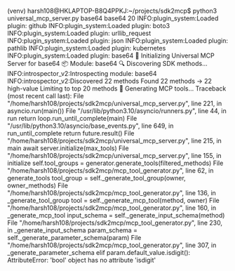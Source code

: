 (venv) harsh108@HKLAPTOP-B8Q4PPKJ:~/projects/sdk2mcp$ python3 universal_mcp_server.py base64 base64 20
INFO:plugin_system:Loaded plugin: github
INFO:plugin_system:Loaded plugin: boto3
INFO:plugin_system:Loaded plugin: urllib_request
INFO:plugin_system:Loaded plugin: json
INFO:plugin_system:Loaded plugin: pathlib
INFO:plugin_system:Loaded plugin: kubernetes
INFO:plugin_system:Loaded plugin: base64
🚀 Initializing Universal MCP Server for base64
📦 Module: base64
🔍 Discovering SDK methods...
INFO:introspector_v2:Introspecting module: base64
INFO:introspector_v2:Discovered 22 methods
   Found 22 methods → 22 high-value
   Limiting to top 20 methods
🔧 Generating MCP tools...
Traceback (most recent call last):
  File "/home/harsh108/projects/sdk2mcp/universal_mcp_server.py", line 221, in <module>
    asyncio.run(main())
  File "/usr/lib/python3.10/asyncio/runners.py", line 44, in run
    return loop.run_until_complete(main)
  File "/usr/lib/python3.10/asyncio/base_events.py", line 649, in run_until_complete
    return future.result()
  File "/home/harsh108/projects/sdk2mcp/universal_mcp_server.py", line 215, in main
    await server.initialize(max_tools)
  File "/home/harsh108/projects/sdk2mcp/universal_mcp_server.py", line 155, in initialize
    self.tool_groups = generator.generate_tools(filtered_methods)
  File "/home/harsh108/projects/sdk2mcp/mcp_tool_generator.py", line 62, in generate_tools
    tool_group = self._generate_tool_group(owner, owner_methods)
  File "/home/harsh108/projects/sdk2mcp/mcp_tool_generator.py", line 136, in _generate_tool_group
    tool = self._generate_mcp_tool(method, owner)
  File "/home/harsh108/projects/sdk2mcp/mcp_tool_generator.py", line 160, in _generate_mcp_tool
    input_schema = self._generate_input_schema(method)
  File "/home/harsh108/projects/sdk2mcp/mcp_tool_generator.py", line 230, in _generate_input_schema
    param_schema = self._generate_parameter_schema(param)
  File "/home/harsh108/projects/sdk2mcp/mcp_tool_generator.py", line 307, in _generate_parameter_schema
    elif param.default_value.isdigit():
AttributeError: 'bool' object has no attribute 'isdigit'